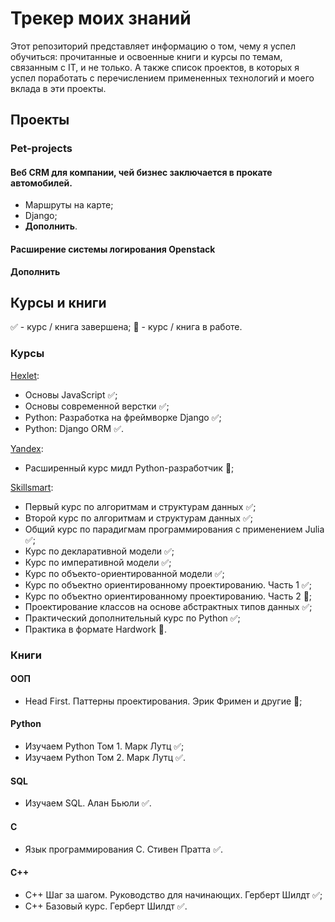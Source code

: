# Трекер моих знаний

Этот репозиторий представляет информацию о том, чему я успел обучиться:
прочитанные и освоенные книги и курсы по темам, связанным с IT, и не только. А
также список проектов, в которых я успел поработать с перечислением примененных
технологий и моего вклада в эти проекты.


## Проекты

### Pet-projects

#### Веб CRM для компании, чей бизнес заключается в прокате автомобилей.
- Маршруты на карте;
- Django;
- **Дополнить**.

#### Расширение системы логирования Openstack

**Дополнить**


## Курсы и книги
✅ - курс / книга завершена;
👔 - курс / книга в работе.

### Курсы

[Hexlet](https://ru.hexlet.io/):
- Основы JavaScript ✅;
- Основы современной верстки ✅;
- Python: Разработка на фреймворке Django ✅;
- Python: Django ORM ✅.

[Yandex](https://practicum.yandex.ru/):
- Расширенный курс мидл Python-разработчик 👔;

[Skillsmart](https://vk.com/lambda_brain):
- Первый курс по алгоритмам и структурам данных ✅;
- Второй курс по алгоритмам и структурам данных ✅;
- Общий курс по парадигмам программирования с применением Julia ✅;
- Курс по декларативной модели ✅;
- Курс по императивной модели ✅;
- Курс по объекто-ориентированной модели ✅;
- Курс по объектно ориентированному проектированию. Часть 1 ✅;
- Курс по объектно ориентированному проектированию. Часть 2 👔;
- Проектирование классов на основе абстрактных типов данных ✅;
- Практический дополнительный курс по Python ✅;
- Практика в формате Hardwork 👔.

### Книги

#### ООП
- Head First. Паттерны проектирования. Эрик Фримен и другие 👔;

#### Python
- Изучаем Python Том 1. Марк Лутц ✅;
- Изучаем Python Том 2. Марк Лутц ✅.

#### SQL
- Изучаем SQL. Алан Бьюли ✅.

#### C
- Язык программирования C. Стивен Пратта ✅.

#### C++
- C++ Шаг за шагом. Руководство для начинающих. Герберт Шилдт ✅;
- C++ Базовый курс. Герберт Шилдт ✅.

